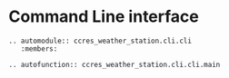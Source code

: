 # Command Line interface

```{eval-rst}
.. automodule:: ccres_weather_station.cli.cli
   :members:
```

```{eval-rst}
.. autofunction:: ccres_weather_station.cli.cli.main
```
